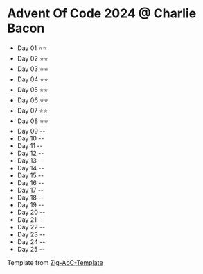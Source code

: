 # Advent Of Code 2024 @ Charlie Bacon

- Day 01 ⭐️⭐️
- Day 02 ⭐️⭐️
- Day 03 ⭐️⭐️
- Day 04 ⭐️⭐️
- Day 05 ⭐️⭐️
- Day 06 ⭐️⭐️
- Day 07 ⭐️⭐️
- Day 08 ⭐️⭐️
- Day 09 --
- Day 10 --
- Day 11 --
- Day 12 --
- Day 13 --
- Day 14 --
- Day 15 --
- Day 16 --
- Day 17 --
- Day 18 --
- Day 19 --
- Day 20 --
- Day 21 --
- Day 22 --
- Day 23 --
- Day 24 --
- Day 25 --

Template from [Zig-AoC-Template](https://github.com/SpexGuy/Zig-AoC-Template)
